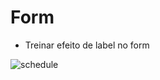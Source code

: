 # Form

- Treinar efeito de label no form

![schedule](https://user-images.githubusercontent.com/47106171/114321697-72940b00-9af2-11eb-9094-a85836da658d.gif)
